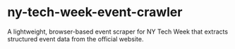 # ny-tech-week-event-crawler
A lightweight, browser-based event scraper for NY Tech Week that extracts structured event data from the official website.

